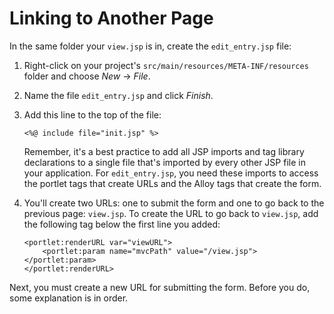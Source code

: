 # Linking to Another Page

In the same folder your `view.jsp` is in, create the `edit_entry.jsp` file:

1.  Right-click on your project's `src/main/resources/META-INF/resources` folder
    and choose *New* &rarr; *File*.

2.  Name the file `edit_entry.jsp` and click *Finish*.

3.  Add this line to the top of the file:

        <%@ include file="init.jsp" %>

    Remember, it's a best practice to add all JSP imports and tag library
    declarations to a single file that's imported by every other JSP file in
    your application. For `edit_entry.jsp`, you need these imports to access the
    portlet tags that create URLs and the Alloy tags that create the form.

4.  You'll create two URLs: one to submit the form and one to go back to the
    previous page: `view.jsp`. To create the URL to go back to `view.jsp`, add
    the following tag below the first line you added:

        <portlet:renderURL var="viewURL">
            <portlet:param name="mvcPath" value="/view.jsp"></portlet:param>
        </portlet:renderURL>

Next, you must create a new URL for submitting the form. Before you do, some
explanation is in order.
